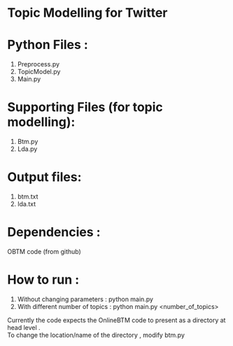Topic Modelling for Twitter 
========================================

Python Files : 
========================
1. Preprocess.py
2. TopicModel.py
3. Main.py
 
Supporting Files (for topic modelling):
=========================
1. Btm.py
2. Lda.py
 
Output files:
===========================
1. btm.txt
2. lda.txt
 
Dependencies :
=========================
OBTM code (from github)
  
How to run :
==========================
1.  Without changing parameters :   python main.py
2.  With different number of topics :  python main.py <number_of_topics>
  
  Currently the code expects the OnlineBTM code to present as a directory at head level .  
  To change the location/name of the directory , modify btm.py
 
